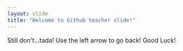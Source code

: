 ```yaml
---
layout: slide
title: "Welcome to Github teacher slide!"
---
```

Still don't...tada!
Use the left arrow to go back! Good Luck!
